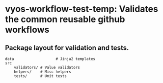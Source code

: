 # vyos-workflow-test-temp: Validates the common reusable github workflows

## Package layout for validation and tests.

```
data                   # Jinja2 templates
src
    validators/ # Value validators
    helpers/    # Misc helpers
    tests/      # Unit tests
```
